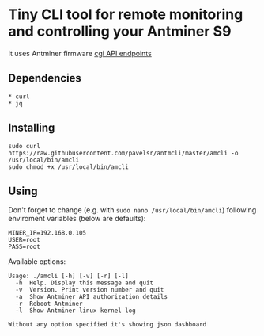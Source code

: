 # Tiny CLI tool for remote monitoring and controlling your Antminer S9

It uses Antminer firmware [cgi API endpoints](https://github.com/bitmaintech/Antminer_firmware/tree/master/sources/meta-antminer/recipes-bitmianer/lighttpd/lighttpd-1.0/www/cgi-bin)

## Dependencies

    * curl 
    * jq
    
## Installing

```
sudo curl https://raw.githubusercontent.com/pavelsr/antmcli/master/amcli -o /usr/local/bin/amcli
sudo chmod +x /usr/local/bin/amcli
```

## Using

Don't forget to change (e.g. with `sudo nano /usr/local/bin/amcli`) following enviroment variables (below are defaults):

```
MINER_IP=192.168.0.105
USER=root
PASS=root
```

Available options:

```
Usage: ./amcli [-h] [-v] [-r] [-l]
  -h  Help. Display this message and quit
  -v  Version. Print version number and quit
  -a  Show Antminer API authorization details
  -r  Reboot Antminer
  -l  Show Antminer linux kernel log

Without any option specified it's showing json dashboard
```
